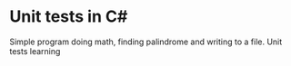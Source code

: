 # Unit tests in C#
 Simple program doing math, finding palindrome and writing to a file. Unit tests learning
